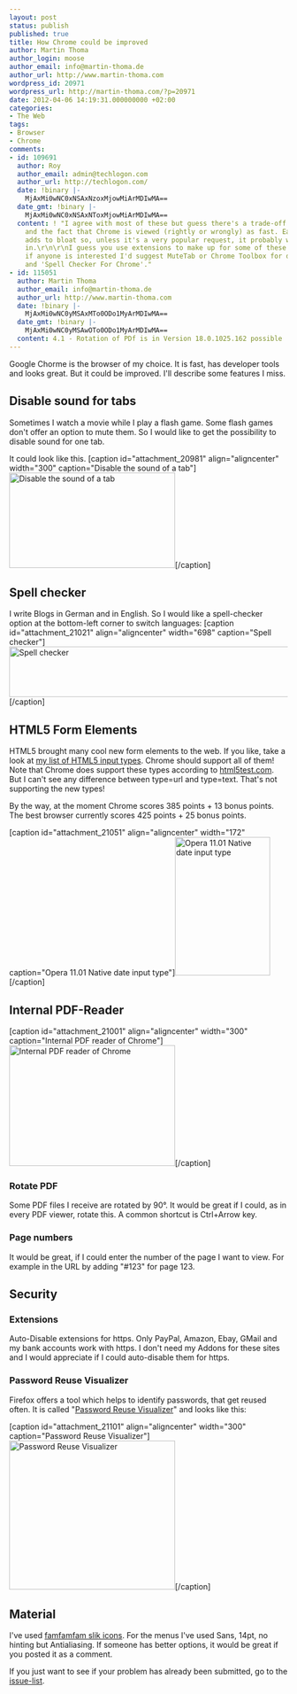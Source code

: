 ```yaml
---
layout: post
status: publish
published: true
title: How Chrome could be improved
author: Martin Thoma
author_login: moose
author_email: info@martin-thoma.de
author_url: http://www.martin-thoma.com
wordpress_id: 20971
wordpress_url: http://martin-thoma.com/?p=20971
date: 2012-04-06 14:19:31.000000000 +02:00
categories:
- The Web
tags:
- Browser
- Chrome
comments:
- id: 109691
  author: Roy
  author_email: admin@techlogon.com
  author_url: http://techlogon.com/
  date: !binary |-
    MjAxMi0wNC0xNSAxNzoxMjowMiArMDIwMA==
  date_gmt: !binary |-
    MjAxMi0wNC0xNSAxNToxMjowMiArMDIwMA==
  content: ! "I agree with most of these but guess there's a trade-off between features
    and the fact that Chrome is viewed (rightly or wrongly) as fast. Each new feature
    adds to bloat so, unless it's a very popular request, it probably won't make it
    in.\r\n\r\nI guess you use extensions to make up for some of these features but
    if anyone is interested I'd suggest MuteTab or Chrome Toolbox for disabling sounds
    and 'Spell Checker For Chrome'."
- id: 115051
  author: Martin Thoma
  author_email: info@martin-thoma.de
  author_url: http://www.martin-thoma.com
  date: !binary |-
    MjAxMi0wNC0yMSAxMTo0ODo1MyArMDIwMA==
  date_gmt: !binary |-
    MjAxMi0wNC0yMSAwOTo0ODo1MyArMDIwMA==
  content: 4.1 - Rotation of PDf is in Version 18.0.1025.162 possible :D
---
```

Google Chorme is the browser of my choice. It is fast, has developer tools and looks great. But it could be improved. I'll describe some features I miss.

<h2>Disable sound for tabs</h2>
Sometimes I watch a movie while I play a flash game. Some flash games don't offer an option to mute them. So I would like to get the possibility to disable sound for one tab.

It could look like this.
[caption id="attachment_20981" align="aligncenter" width="300" caption="Disable the sound of a tab"]<a href="http://martin-thoma.com/wp-content/uploads/2012/04/disable-tab-sound.png"><img src="http://martin-thoma.com/wp-content/uploads/2012/04/disable-tab-sound-300x172.png" alt="Disable the sound of a tab" title="Disable the sound of a tab" width="300" height="172" class="size-medium wp-image-20981" /></a>[/caption]

<h2>Spell checker</h2>
I write Blogs in German and in English. So I would like a spell-checker option at the bottom-left corner to switch languages:
[caption id="attachment_21021" align="aligncenter" width="698" caption="Spell checker"]<a href="http://martin-thoma.com/wp-content/uploads/2012/04/spell-checker.png"><img src="http://martin-thoma.com/wp-content/uploads/2012/04/spell-checker.png" alt="Spell checker" title="Spell checker" width="698" height="91" class="size-full wp-image-21021" /></a>[/caption]

<h2>HTML5 Form Elements</h2>
HTML5 brought many cool new form elements to the web. If you like, take a look at <a href="http://www.martin-thoma.de/html5/input.php">my list of HTML5 input types</a>. Chrome should support all of them!
Note that Chrome does support these types according to <a href="http://html5test.com/">html5test.com</a>. But I can't see any difference between type=url and type=text. That's not supporting the new types!

By the way, at the moment Chrome scores 385 points + 13 bonus points. The best browser currently scores 425 points + 25 bonus points.

[caption id="attachment_21051" align="aligncenter" width="172" caption="Opera 11.01 Native date input type"]<a href="http://martin-thoma.com/wp-content/uploads/2012/04/opera-11.01-date.png"><img src="http://martin-thoma.com/wp-content/uploads/2012/04/opera-11.01-date.png" alt="Opera 11.01 Native date input type" title="Opera 11.01 Native date input type" width="172" height="250" class="size-full wp-image-21051" /></a>[/caption]

<h2>Internal PDF-Reader</h2>
[caption id="attachment_21001" align="aligncenter" width="300" caption="Internal PDF reader of Chrome"]<a href="http://martin-thoma.com/wp-content/uploads/2012/04/internal-pdf-reader.png"><img src="http://martin-thoma.com/wp-content/uploads/2012/04/internal-pdf-reader-300x218.png" alt="Internal PDF reader of Chrome" title="Internal PDF reader of Chrome" width="300" height="218" class="size-medium wp-image-21001" /></a>[/caption]
<h3>Rotate PDF</h3>
Some PDF files I receive are rotated by 90&deg;. It would be great if I could, as in every PDF viewer, rotate this. A common shortcut is Ctrl+Arrow key.

<h3>Page numbers</h3>
It would be great, if I could enter the number of the page I want to view. For example in the URL by adding "#123" for page 123.

<h2>Security</h2>
<h3>Extensions</h3>
Auto-Disable extensions for https. Only PayPal, Amazon, Ebay, GMail and my bank accounts work with https. I don't need my Addons for these sites and I would appreciate if I could auto-disable them for https.

<h3>Password Reuse Visualizer</h3>
Firefox offers a tool which helps to identify passwords, that get reused often. It is called "<a href="https://addons.mozilla.org/de/firefox/addon/password-reuse-visualizer/">Password Reuse Visualizer</a>" and looks like this:

[caption id="attachment_21101" align="aligncenter" width="300" caption="Password Reuse Visualizer"]<a href="http://martin-thoma.com/wp-content/uploads/2012/04/password-reuse.png"><img src="http://martin-thoma.com/wp-content/uploads/2012/04/password-reuse.png" alt="Password Reuse Visualizer" title="Password Reuse Visualizer" width="300" height="269" class="size-full wp-image-21101" /></a>[/caption]

<h2>Material</h2>
I've used <a href="http://www.famfamfam.com/lab/icons/silk/">famfamfam slik icons</a>. For the menus I've used Sans, 14pt, no hinting but Antialiasing. If someone has better options, it would be great if you posted it as a comment.

If you just want to see if your problem has already been submitted, go to the <a href="http://code.google.com/p/chromium/issues/list">issue-list</a>.
